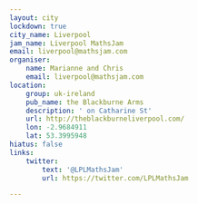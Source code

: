 ```yaml
---
layout: city
lockdown: true
city_name: Liverpool
jam_name: Liverpool MathsJam
email: liverpool@mathsjam.com
organiser:
    name: Marianne and Chris
    email: liverpool@mathsjam.com
location:
    group: uk-ireland
    pub_name: the Blackburne Arms
    description: ' on Catharine St'
    url: http://theblackburneliverpool.com/
    lon: -2.9684911
    lat: 53.3995948
hiatus: false
links:
    twitter:
        text: '@LPLMathsJam'
        url: https://twitter.com/LPLMathsJam

---
```


